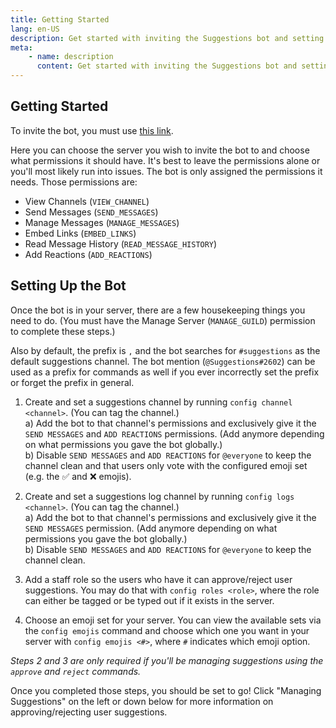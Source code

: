 ```yaml
---
title: Getting Started
lang: en-US
description: Get started with inviting the Suggestions bot and setting up its primary features.
meta:
    - name: description
      content: Get started with inviting the Suggestions bot and setting up its primary features.
---
```


## Getting Started

To invite the bot, you must use [this link](https://discordapp.com/oauth2/authorize?client_id=474051954998509571&scope=bot&permissions=93248).

Here you can choose the server you wish to invite the bot to and choose what permissions it should have. It's best to leave the permissions alone or you'll most likely run into issues. The bot is only assigned the permissions it needs. Those permissions are:

* View Channels (`VIEW_CHANNEL`)
* Send Messages (`SEND_MESSAGES`)
* Manage Messages (`MANAGE_MESSAGES`)
* Embed Links (`EMBED_LINKS`\)
* Read Message History (`READ_MESSAGE_HISTORY`)
* Add Reactions (`ADD_REACTIONS`)

## Setting Up the Bot

Once the bot is in your server, there are a few housekeeping things you need to do. (You must have the Manage Server (`MANAGE_GUILD`) permission to complete these steps.)

Also by default, the prefix is `,` and the bot searches for `#suggestions` as the default suggestions channel. The bot mention (`@Suggestions#2602`) can be used as a prefix for commands as well if you ever incorrectly set the prefix or forget the prefix in general.

1. Create and set a suggestions channel by running `config channel <channel>`. (You can tag the channel.)  
   a) Add the bot to that channel's permissions and exclusively give it the `SEND MESSAGES` and `ADD REACTIONS` permissions. (Add anymore depending on what permissions you gave the bot globally.)  
   b) Disable `SEND MESSAGES` and `ADD REACTIONS` for `@everyone` to keep the channel clean and that users only vote with the configured emoji set (e.g. the ✅ and ❌ emojis).

2. Create and set a suggestions log channel by running `config logs <channel>`. (You can tag the channel.)  
   a) Add the bot to that channel's permissions and exclusively give it the `SEND MESSAGES` permission. (Add anymore depending on what permissions you gave the bot globally.)  
   b) Disable `SEND MESSAGES` and `ADD REACTIONS` for `@everyone` to keep the channel clean.
   
3. Add a staff role so the users who have it can approve/reject user suggestions. You may do that with `config roles <role>`, where the role can either be tagged or be typed out if it exists in the server.

4. Choose an emoji set for your server. You can view the available sets via the `config emojis` command and choose which one you want in your server with `config emojis <#>`, where `#` indicates which emoji option.

*Steps 2 and 3 are only required if you'll be managing suggestions using the `approve` and `reject` commands.*

Once you completed those steps, you should be set to go! Click "Managing Suggestions" on the left or down below for more information on approving/rejecting user suggestions.
